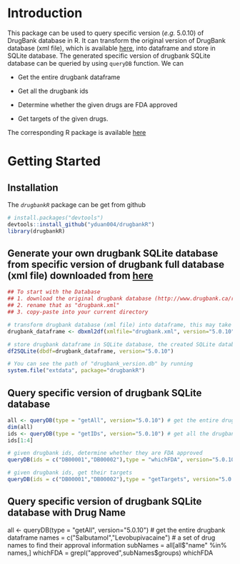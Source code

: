 # Introduction 
This package can be used to query specific version (*e.g.* 5.0.10) of DrugBank database in R. It can transform the original version of DrugBank database (xml file), which is available [here](http://www.drugbank.ca/releases/latest), into dataframe and store in SQLite database. The generated specific version of drugbank SQLite database can be queried by using `queryDB` function. We can

* Get the entire drugbank dataframe

* Get all the drugbank ids

* Determine whether the given drugs are FDA approved

* Get targets of the given drugs.

The corresponding R package is available <a href="https://github.com/yduan004/drugbankR">here</a>

# Getting Started

## Installation

The _`drugbankR`_ package can be get from github

```r
# install.packages("devtools")
devtools::install_github("yduan004/drugbankR")
library(drugbankR)
```

## Generate your own drugbank SQLite database from specific version of drugbank full database (xml file) downloaded from [here](http://www.drugbank.ca/releases/latest)

```r
## To start with the Database
## 1. download the original drugbank database (http://www.drugbank.ca/releases/latest) (xml file) 
## 2. rename that as "drugbank.xml"
## 3. copy-paste into your current directory

# transform drugbank database (xml file) into dataframe, this may take about 20 minutes. Argument version is the version of downloaded xml file. We currently have version 5.0.10
drugbank_dataframe <- dbxml2df(xmlfile="drugbank.xml", version="5.0.10") 

# store drugbank dataframe in SQLite database, the created SQLite database (drugbank_version.db) is under "extdata" directory of "drugbankR" package.
df2SQLite(dbdf=drugbank_dataframe, version="5.0.10")

# You can see the path of "drugbank_version.db" by running
system.file("extdata", package="drugbankR")
```

## Query specific version of drugbank SQLite database

```r
all <- queryDB(type = "getAll", version="5.0.10") # get the entire drugbank dataframe
dim(all)
ids <- queryDB(type = "getIDs", version="5.0.10") # get all the drugbank ids
ids[1:4]

# given drugbank ids, determine whether they are FDA approved
queryDB(ids = c("DB00001","DB00002"),type = "whichFDA", version="5.0.10") 

# given drugbank ids, get their targets
queryDB(ids = c("DB00001","DB00002"),type = "getTargets", version="5.0.10") 
```

## Query specific version of drugbank SQLite database with Drug Name
all <- queryDB(type = "getAll", version="5.0.10") # get the entire drugbank dataframe
names = c("Salbutamol","Levobupivacaine")         # a set of drug names to find their approval information
subNames = all[all$"name" %in% names,]
whichFDA = grepl("approved",subNames$groups)
whichFDA

